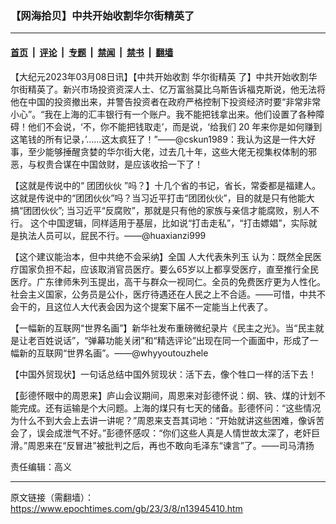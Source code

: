 ### 【网海拾贝】中共开始收割华尔街精英了

---

#### [首页](../../../..?n13945410) &nbsp;|&nbsp; [评论](../../../../../epoch-comment?n13945410) &nbsp;|&nbsp; [专题](../../../../../epoch-special?n13945410) &nbsp;|&nbsp; [禁闻](../../../../../epoch-news?n13945410) &nbsp;|&nbsp; [禁书](../../../../../books?n13945410) &nbsp;|&nbsp; [翻墙](https://github.com/gfw-breaker/nogfw/blob/master/README.md?n13945410)


<div class="post_content" id="artbody" itemprop="articleBody">
 <!-- article content begin -->
 <p>
  【大纪元2023年03月08日讯】【中共开始收割
  <ok href="https://www.epochtimes.com/gb/tag/%E5%8D%8E%E5%B0%94%E8%A1%97%E7%B2%BE%E8%8B%B1.html">
   华尔街精英
  </ok>
  了】中共开始收割华尔街精英了。新兴市场投资资深人士、亿万富翁莫比乌斯告诉福克斯说，他无法将他在中国的投资撤出来，并警告投资者在政府严格控制下投资经济时要“非常非常小心”。“我在上海的汇丰银行有一个账户。我不能把钱拿出来。他们设置了各种障碍！他们不会说，‘不，你不能把钱取走’，而是说，‘给我们 20 年来你是如何赚到这笔钱的所有记录，’……这太疯狂了！”——@cskun1989：我认为这是一件大好事，至少能够捶醒贪婪的华尔街大佬，过去几十年，这些大佬无视集权体制的邪恶，与权贵合谋在中国敛财，是应该收拾一下了！
 </p>
 <p>
  【这就是传说中的“
  <ok href="https://www.epochtimes.com/gb/tag/%E5%9B%A2%E5%9B%A2%E4%BC%99%E4%BC%99.html">
   团团伙伙
  </ok>
  ”吗？】十几个省的书记，省长，常委都是福建人。这就是传说中的“团团伙伙”吗？当习近平打击“团团伙伙”，目的就是只有他能大搞“团团伙伙”; 当习近平“反腐败”，那就是只有他的家族与亲信才能腐败，别人不行。 这个中国逻辑，同样适用于基层，比如说“打击走私”，“打击嫖娼”，实际就是执法人员可以，屁民不行。——@huaxianzi999
 </p>
 <p>
  【这个建议能治本，但中共绝不会采纳】全国
  <ok href="https://www.epochtimes.com/gb/tag/%E4%BA%BA%E5%A4%A7%E4%BB%A3%E8%A1%A8%E6%9C%B1%E5%88%97%E7%8E%89.html">
   人大代表朱列玉
  </ok>
  认为：既然全民医疗国家负担不起，应该取消官员医疗。要么65岁以上都享受医疗，直至推行全民医疗。广东律师朱列玉提出，高干与群众一视同仁。全员的免费医疗更为人性化。社会主义国家，公务员是公仆，医疗待遇还在人民之上不合适。——可惜，中共不会干的，且这位人大代表会因为这个提案下届不一定能当上代表了。
 </p>
 <p>
  【一幅新的互联网“世界名画”】新华社发布重磅微纪录片《民主之光》。当“民主就是让老百姓说话”，“弹幕功能关闭”和“精选评论”出现在同一个画面中，形成了一幅新的互联网“世界名画”。——@whyyoutouzhele
 </p>
 <p>
  【中国外贸现状】一句话总结中国外贸现状：活下去，像个牲口一样的活下去！
 </p>
 <p>
  【彭德怀眼中的周恩来】庐山会议期间，周恩来对彭德怀说：纲、铁、煤的计划不能完成。还有运输是个大问题。上海的煤只有七天的储备。彭德怀问：“这些情况为什么不到大会上去讲一讲呢？”周恩来支吾其词地：“开始就讲这些困难，像诉苦会了，误会成泄气不好。”彭德怀感叹：“你们这些人真是人情世故太深了，老奸巨滑。”周恩来在“反冒进”被批判之后，再也不敢向毛泽东“谏言”了。——司马清扬
 </p>
 <p>
  责任编辑：高义
 </p>
 <!-- article content end -->
 <div id="below_article_ad">
 </div>
</div>


---

原文链接（需翻墙）：https://www.epochtimes.com/gb/23/3/8/n13945410.htm